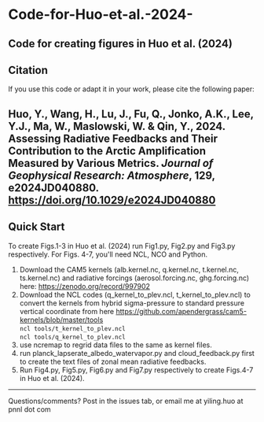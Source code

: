 # Code-for-Huo-et-al.-2024-
Code for creating figures in Huo et al. (2024)
----
## Citation
If you use this code or adapt it in your work, please cite the following paper:

Huo, Y., Wang, H., Lu, J., Fu, Q., Jonko, A.K., Lee, Y.J., Ma, W., Maslowski, W. & Qin, Y., 2024. Assessing Radiative Feedbacks and Their Contribution to the Arctic Amplification Measured by Various Metrics. *Journal of Geophysical Research: Atmosphere*, 129, e2024JD040880. https://doi.org/10.1029/e2024JD040880
---- 
## Quick Start
To create Figs.1-3 in Huo et al. (2024) run Fig1.py, Fig2.py and Fig3.py respectively.
For Figs. 4-7, you'll need NCL, NCO and Python.
1. Download the CAM5 kernels (alb.kernel.nc, q.kernel.nc, t.kernel.nc, ts.kernel.nc) and radiative forcings (aerosol.forcing.nc, ghg.forcing.nc) here: https://zenodo.org/record/997902 
2. Download the NCL codes (q_kernel_to_plev.ncl, t_kernel_to_plev.ncl) to convert the kernels from hybrid sigma-pressure to standard pressure vertical coordinate from here https://github.com/apendergrass/cam5-kernels/blob/master/tools  
`ncl tools/t_kernel_to_plev.ncl`  
`ncl tools/q_kernel_to_plev.ncl`
3. use ncremap to regrid data files to the same as kernel files. 
4. run planck_lapserate_albedo_watervapor.py and cloud_feedback.py first to create the text files of zonal mean radiative feedbacks.
5. Run Fig4.py, Fig5.py, Fig6.py and Fig7.py respectively to create Figs.4-7 in Huo et al. (2024).
-----
Questions/comments? Post in the issues tab, or email me at yiling.huo at pnnl dot com
